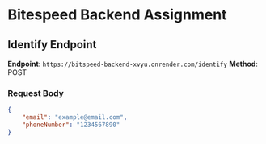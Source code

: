 # Bitespeed Backend Assignment

## Identify Endpoint

**Endpoint**: `https://bitspeed-backend-xvyu.onrender.com/identify`
**Method**: POST

### Request Body

```json
{
    "email": "example@email.com",
    "phoneNumber": "1234567890"
}


